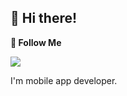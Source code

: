 ## 👋  Hi there! 

**🚀 Follow Me**

<a href="https://tech-carrot.tistory.com/"><img src="https://img.shields.io/badge/Blogger-FF5722logo=Blog&logoColor=white"/></a>

I'm mobile app developer.

